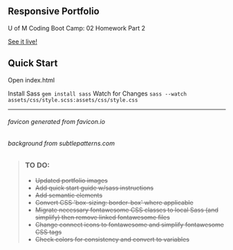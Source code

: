 ## Responsive Portfolio
U of M Coding Boot Camp: 02 Homework Part 2

[See it live!](https://jstudenski.github.io/Responsive-Portfolio/)

## Quick Start
Open index.html

Install Sass
```gem install sass```
Watch for Changes
```sass --watch assets/css/style.scss:assets/css/style.css```

------
###### favicon generated from favicon.io
###### background from subtlepatterns.com

> ### TO DO:
> - ~~Updated portfolio images~~
> - ~~Add quick start guide w/sass instructions~~
> - ~~Add semantic elements~~
> - ~~Convert CSS 'box-sizing: border-box' where applicable~~
> - ~~Migrate necessary fontawesome CSS classes to local Sass (and simplify) then remove linked fontawesome files~~
> - ~~Change connect icons to fontawesome and simplify fontawesome CSS tags~~
> - ~~Check colors for consistency and convert to variables~~


